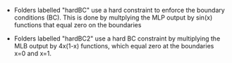 * Folders labelled "hardBC" use a hard constraint to enforce the boundary conditions (BC). This is done by multplying the MLP output by sin(x) functions that equal zero on the boundaries

* Folders labelled "hardBC2" use a hard BC constraint by multiplying the MLB output by 4x(1-x) functions, which equal zero at the boundaries x=0 and x=1.